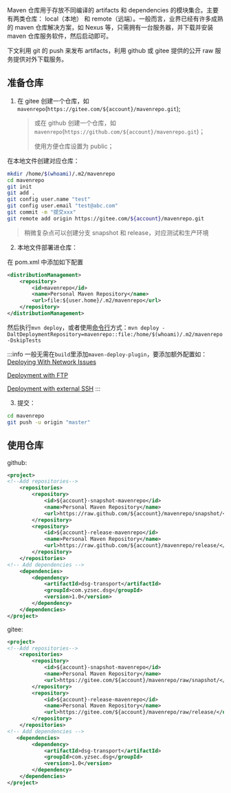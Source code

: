Maven 仓库用于存放不同编译的 artifacts 和 dependencies 的模块集合。主要有两类仓库： local（本地） 和 remote（远端）。一般而言，业界已经有许多成熟的 maven 仓库解决方案，如 Nexus 等，只需拥有一台服务器，并下载并安装 maven 仓库服务软件，然后启动即可。

下文利用 git 的 push 来发布 artifacts，利用 github 或 gitee 提供的公开 raw 服务提供对外下载服务。

## 准备仓库

1. 在 gitee 创建一个仓库，如`mavenrepo`(`https://gitee.com/${account}/mavenrepo.git`);

   > 或在 github 创建一个仓库，如`mavenrepo`(`https://github.com/${account}/mavenrepo.git`)；
   >
   > 使用方便仓库设置为 public；

在本地文件创建对应仓库：

```bash
mkdir /home/$(whoami)/.m2/mavenrepo
cd mavenrepo
git init
git add .
git config user.name "test"
git config user.email "test@abc.com"
git commit -m "提交xxx"
git remote add origin https://gitee.com/${account}/mavenrepo.git
```

> 稍微复杂点可以创建分支 snapshot 和 release，对应测试和生产环境

2. 本地文件部署进仓库：

在 pom.xml 中添加如下配置

```xml
<distributionManagement>
    <repository>
        <id>mavenrepo</id>
        <name>Personal Maven Repository</name>
        <url>file:${user.home}/.m2/mavenrepo</url>
    </repository>
</distributionManagement>
```

然后执行`mvn deploy`，或者使用[命令行](https://maven.apache.org/plugins/maven-deploy-plugin/deploy-mojo.html)方式：`mvn deploy -DaltDeploymentRepository=mavenrepo::file:/home/$(whoami)/.m2/mavenrepo -DskipTests`

:::info
一般无需在`build`里添加`maven-deploy-plugin`，要添加额外配置如：[Deploying With Network Issues](https://maven.apache.org/plugins/maven-deploy-plugin/examples/deploy-network-issues.html)

[Deployment with FTP](https://maven.apache.org/plugins/maven-deploy-plugin/examples/deploy-ftp.html)

[Deployment with external SSH](https://maven.apache.org/plugins/maven-deploy-plugin/examples/deploy-ssh-external.html)
:::

3. 提交：

```bash
cd mavenrepo
git push -u origin "master"
```

## 使用仓库

github:

```xml
<project>
<!--Add repositories-->
    <repositories>
        <repository>
            <id>${account}-snapshot-mavenrepo</id>
            <name>Personal Maven Repository</name>
            <url>https://raw.github.com/${account}/mavenrepo/snapshot/</url>
        </repository>
        <repository>
            <id>${account}-release-mavenrepo</id>
            <name>Personal Maven Repository</name>
            <url>https://raw.github.com/${account}/mavenrepo/release/</url>
        </repository>
    </repositories>
<!-- Add dependencies -->
    <dependencies>
        <dependency>
            <artifactId>dsg-transport</artifactId>
            <groupId>com.yzsec.dsg</groupId>
            <version>1.0</version>
        </dependency>
    </dependencies>
</project>
```

gitee:

```xml
<project>
<!--Add repositories-->
    <repositories>
        <repository>
            <id>${account}-snapshot-mavenrepo</id>
            <name>Personal Maven Repository</name>
            <url>https://gitee.com/${account}/mavenrepo/raw/snapshot/</url>
        </repository>
        <repository>
            <id>${account}-release-mavenrepo</id>
            <name>Personal Maven Repository</name>
            <url>https://gitee.com/${account}/mavenrepo/raw/release/</url>
        </repository>
    </repositories>
<!-- Add dependencies -->
   <dependencies>
        <dependency>
            <artifactId>dsg-transport</artifactId>
            <groupId>com.yzsec.dsg</groupId>
            <version>1.0</version>
        </dependency>
    </dependencies>
</project>
```
